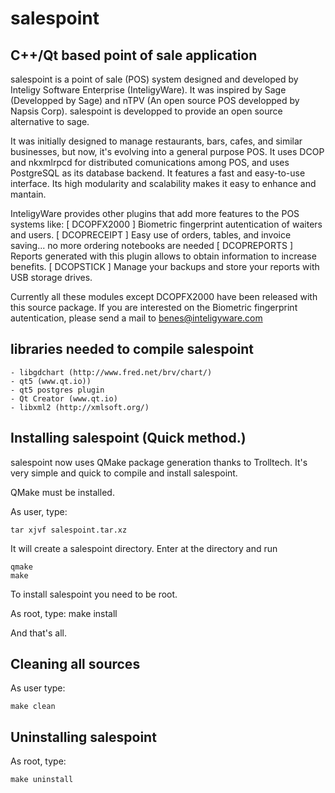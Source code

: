 # salespoint
C++/Qt based point of sale application
----------------------------------------------------------------
salespoint is a point of sale (POS) system designed and developed 
by Inteligy Software Enterprise (InteligyWare). It was inspired 
by Sage (Developped by Sage) and nTPV (An open source POS developped 
by Napsis Corp). salespoint is developped to provide an open source 
alternative to sage.

It was initially designed to manage restaurants, bars, cafes, 
and similar businesses, but now, it's evolving into a general purpose POS. 
It uses DCOP and nkxmlrpcd for distributed comunications among POS, 
and uses PostgreSQL as its database backend. It features a fast and 
easy-to-use interface. Its high modularity and scalability makes it easy to
enhance and mantain.

InteligyWare provides other plugins that add more features to the POS systems like:
	[ DCOPFX2000 ] Biometric fingerprint autentication of waiters and users.
	[ DCOPRECEIPT ] Easy use of orders, tables, and invoice saving... no more ordering notebooks are needed
	[ DCOPREPORTS ] Reports generated with this plugin allows to obtain information to increase benefits.
	[ DCOPSTICK ] Manage your backups and store your reports with USB storage drives.

Currently all these modules except DCOPFX2000 have been released with this source package.
If you are interested on the Biometric fingerprint autentication, please send a mail to <benes@inteligyware.com>

libraries needed to compile salespoint
--------------------------------------

	- libgdchart (http://www.fred.net/brv/chart/)
	- qt5 (www.qt.io))
	- qt5 postgres plugin
	- Qt Creator (www.qt.io)
	- libxml2 (http://xmlsoft.org/)
	


Installing salespoint  (Quick method.)
--------------------------------------

salespoint now uses QMake package generation thanks to Trolltech. 
It's very simple and quick to compile and install salespoint. 

QMake must be installed.


As user, type:

	tar xjvf salespoint.tar.xz
	
It will create a salespoint directory. Enter at the directory and run

	qmake
	make
	
To install salespoint you need to be root.

As root, type:
	make install

And that's all.

Cleaning all sources
--------------------

As user type:

	make clean


Uninstalling salespoint
-----------------------

As root, type:

	make uninstall
